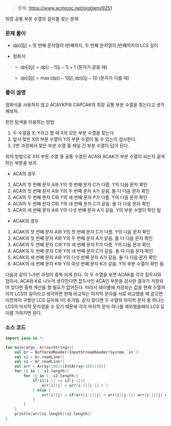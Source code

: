 >문제: https://www.acmicpc.net/problem/9251

최장 공통 부분 수열의 길이를 찾는 문제

### 문제 풀이
- $dp[i][j]$ = 첫 번째 문자열의 $i$번째까지, 두 번째 문자열의 $j$번째까지의 LCS 길이

- 점화식:

  - $dp[i][j] = dp[i-1][j-1] + 1$ (문자가 같을 때)

  - $dp[i][j] = \max(dp[i-1][j], dp[i][j-1])$ (문자가 다를 때)
  
  
### 풀이 설명

점화식을 사용하지 않고 ACAYKP와 CAPCAK의 최장 공통 부분 수열을 찾는다고 생각해보자.

완전 탐색을 이용하는 방법

1. 두 수열을 X, Y라고 할 때 X의 모든 부분 수열을 찾는다.
2. 앞서 찾은 X의 부분 수열이 Y의 부분 수열이 될 수 있는지 검사한다.
3. 2번 과정에서 찾은 부분 수열 중 제일 긴 부분 수열이 답이 된다.

위의 방법으로 X의 부분 수열 중 공통 수열인 ACA와 ACAK가 부분 수열이 되는지 검색하는 부분을 보자.

- ACA의 경우

1. ACA의 첫 번째 문자 A와 Y의 첫 번째 문자 C가 다름. Y의 다음 문자 확인
2. ACA의 첫 번째 문자 A와 Y의 두 번째 문자 A가 같음. 둘 다 다음 문자 확인
3. ACA의 두 번째 문자 C와 Y의 세 번째 문자 P가 다름. Y의 다음 문자 확인
4. ACA의 두 번째 문자 C와 Y의 네 번째 문자 C가 같음. 둘 다 다음 문자 확인
5. ACA의 세 번째 문자 A와 Y의 다섯 번째 문자 A가 같음. Y의 부분 수열이 확인 됨

- ACAK의 경우

1. ACAK의 첫 번째 문자 A와 Y의 첫 번째 문자 C가 다름. Y의 다음 문자 확인
2. ACAK의 첫 번째 문자 A와 Y의 두 번째 문자 A가 같음. 둘 다 다음 문자 확인
3. ACAK의 두 번째 문자 C와 Y의 세 번째 문자 P가 다름. Y의 다음 문자 확인
4. ACAK의 두 번째 문자 C와 Y의 네 번째 문자 C가 같음. 둘 다 다음 문자 확인
5. ACAK의 세 번째 문자 A와 Y의 다섯 번째 문자 A가 같음. 둘 다 다음 문자 확인
6. ACAK의 네 번째 문자 K와 Y의 여섯 번째 문자 K가 같음. Y의 부분 수열이 확인 됨

다음과 같이 1~5번 과정이 중복 되게 된다. 이 두 수열을 보면 ACAK를 각각 접두사와 접미사, ACA와 K로 나누어 생각한다면 접두사인 ACA인 부분을 검사한 결과가 저장되어 있다면 중복 계산을 할 필요가 없어진다. 따라서 테이블에 저장되는 값을 현재 수열까지의 LCS의 길이라고 생각하면 현재 비교하는 마지막 문자를 서로 비교했을 때 같으면 이전까지 구했던 LCS 길이에 1이 추가됨. 같지 않다면 두 수열의 마지막 문자 중 하나는 LCS의 마지막 문자였을 수 있기 때문에 각각 마지막 문자 하나를 제외했을때의 LCS 길이를 가져가면 된다.

### 소스 코드

```kotlin
import java.io.*;

fun main(args: Array<String>){
    val br = BufferedReader(InputStreamReader(System.`in`))
    val s1 = br.readLine()
    val s2 = br.readLine()
    val arr = Array(1001){IntArray(1001){0}}
    for (i in 1..s1.length){
        for (j in 1..s2.length){
            if(s1[i-1] == s2[j-1]){
                arr[i][j] = arr[i-1][j-1] + 1
            } else {
                arr[i][j] = if(arr[i-1][j] > arr[i][j-1]) arr[i-1][j] else arr[i][j-1]
            }
        }
    }
    println(arr[s1.length][s2.length])
}
```